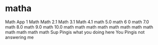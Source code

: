 # matha
Math App 1
Math
Math 2.1
Math 3.1
Math 4.1
math 5.0
math 6 0
math 7.0
math 8.0
math 9.0
math 10.0
math 
math
math
math
math
math
math
math
math
math
math
math
Sup Pingis what you doing here
You Pingis not answering me 
